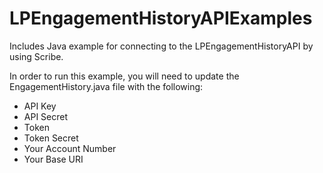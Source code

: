 # LPEngagementHistoryAPIExamples
Includes Java example for connecting to the LPEngagementHistoryAPI by using Scribe.

In order to run this example, you will need to update the EngagementHistory.java file with the following:
* API Key
* API Secret
* Token
* Token Secret
* Your Account Number
* Your Base URI
